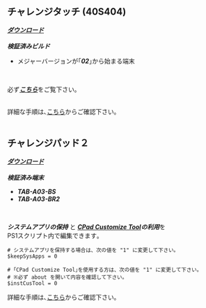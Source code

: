 ## チャレンジタッチ (40S404)
[***ダウンロード***](https://1drv.ms/u/s!AqyY0zym1OPJhVHHdTUt2RXWORfL "CTouch.zip - OneDrive")
<br><br>
***検証済みビルド***
- メジャーバージョンが｢***02***｣から始まる端末
<br>

必ず[***こちら***](https://github.com/s1204IT/CPadGPlayEnabler/blob/main/HELP_40S404.md "HELP_40S404.md")をご覧下さい｡
<br><br>

詳細な手順は､[こちら](https://coconala.com/blogs/2890872/151301 "初代チャレンジタッチを実用化しよう！｜シューゴ☆｜coconalaブログ")からご確認下さい｡
<br><br>
## チャレンジパッド２
[***ダウンロード***](https://1drv.ms/u/s!AqyY0zym1OPJhVAy2ZsaGitGehi4 "CPad2.zip - OneDrive")
<br><br>
***検証済み端末***
- ***TAB-A03-BS***
- ***TAB-A03-BR2***
<br>

***システムアプリの保持*** と ***[CPad Customize Tool](https://github.com/Kobold831/CPadCustomizeTool "Kobold831/CPadCustomizeTool: This application allows you to change the Challenge Pad settings. It also provides various functions.")の利用***を<br>PS1スクリプト内で編集できます｡
<br>
```
# システムアプリを保持する場合は、次の値を "1" に変更して下さい｡
$keepSysApps = 0

# ｢CPad Customize Tool｣を使用する方は、次の値を "1" に変更して下さい｡
# ※必ず about を開いて内容を確認して下さい｡
$instCusTool = 0
```
詳細な手順は､[こちら](https://coconala.com/blogs/2890872/149527 "使わなくなったチャレパ２をうまく活用しよう！｜シューゴ☆｜coconalaブログ")からご確認下さい｡
